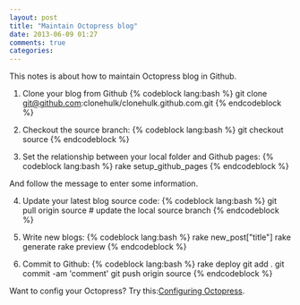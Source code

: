 ```yaml
---
layout: post
title: "Maintain Octopress blog"
date: 2013-06-09 01:27
comments: true
categories: 
---
```

This notes is about how to maintain Octopress blog in Github.
<!-- more -->
1. Clone your blog from Github
{% codeblock lang:bash %}
git clone git@github.com:clonehulk/clonehulk.github.com.git
{% endcodeblock %}

2. Checkout the source branch:
{% codeblock lang:bash %}
git checkout source
{% endcodeblock %}

3. Set the relationship between your local folder and Github pages:
{% codeblock lang:bash %}
rake setup_github_pages
{% endcodeblock %}

And follow the message to enter some information.

4. Update your latest blog source code:
{% codeblock lang:bash %}
git pull origin source  # update the local source branch
{% endcodeblock %}

5. Write new blogs:
{% codeblock lang:bash %}
rake new_post["title"]
rake generate
rake preview
{% endcodeblock %}

6. Commit to Github:
{% codeblock lang:bash %}
rake deploy
git add .
git commit -am 'comment'
git push origin source
{% endcodeblock %}

Want to config your Octopress? Try this:[Configuring Octopress](http://octopress.org/docs/configuring/).
